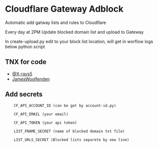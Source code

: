 
# Cloudflare Gateway Adblock

Automatic add gatway lists and rules to Cloudflare

Every day at 2PM Update blocked domain list and upload to Gateway

In create-upload.py edit to your block list location, will get in worflow logs below python script
## TNX for code

- [@X-rays5](https://github.com/X-rays5/cloudflare_adblock)
- [JamesWoolfenden](https://github.com/JamesWoolfenden/terraform-cloudflare-adblock)

## Add secrets
```
    CF_API_ACCOUNT_ID (can be get by account-id.py)

    CF_API_EMAIL (your email)

    CF_API_TOKEN (your api token)

    LIST_FNAME_SECRET (name of blocked domain txt file)

    LIST_URLS_SECRET (Blocked lists separete by new line)

